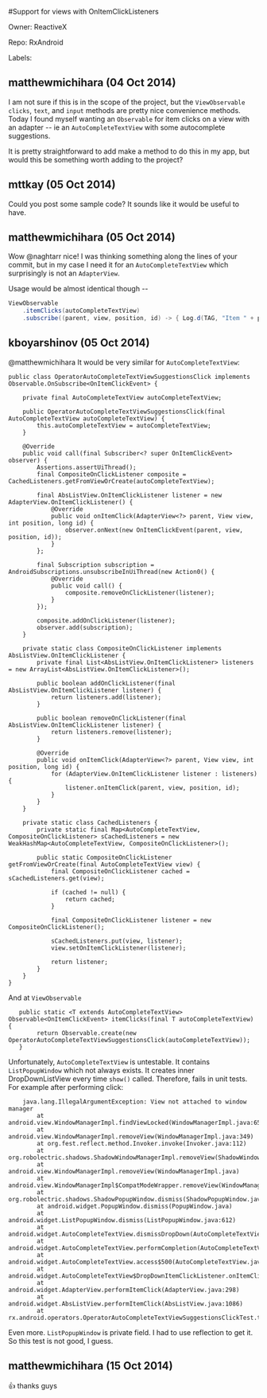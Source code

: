 #Support for views with OnItemClickListeners

Owner: ReactiveX

Repo: RxAndroid

Labels: 

## matthewmichihara (04 Oct 2014)

I am not sure if this is in the scope of the project, but the `ViewObservable` `clicks`, `text`, and `input` methods are pretty nice convenience methods. Today I found myself wanting an `Observable` for item clicks on a view with an adapter -- ie an `AutoCompleteTextView` with some autocomplete suggestions.

It is pretty straightforward to add make a method to do this in my app, but would this be something worth adding to the project?


## mttkay (05 Oct 2014)

Could you post some sample code? It sounds like it would be useful to have.


## matthewmichihara (05 Oct 2014)

Wow @naghtarr nice! I was thinking something along the lines of your commit, but in my case I need it for an `AutoCompleteTextView` which surprisingly is not an `AdapterView`. 

Usage would be almost identical though --

``` java
ViewObservable
    .itemClicks(autoCompleteTextView)
    .subscribe((parent, view, position, id) -> { Log.d(TAG, "Item " + position + " clicked"); });
```


## kboyarshinov (05 Oct 2014)

@matthewmichihara It would be very similar for `AutoCompleteTextView`:

```
public class OperatorAutoCompleteTextViewSuggestionsClick implements Observable.OnSubscribe<OnItemClickEvent> {

    private final AutoCompleteTextView autoCompleteTextView;

    public OperatorAutoCompleteTextViewSuggestionsClick(final AutoCompleteTextView autoCompleteTextView) {
        this.autoCompleteTextView = autoCompleteTextView;
    }

    @Override
    public void call(final Subscriber<? super OnItemClickEvent> observer) {
        Assertions.assertUiThread();
        final CompositeOnClickListener composite = CachedListeners.getFromViewOrCreate(autoCompleteTextView);

        final AbsListView.OnItemClickListener listener = new AdapterView.OnItemClickListener() {
            @Override
            public void onItemClick(AdapterView<?> parent, View view, int position, long id) {
                observer.onNext(new OnItemClickEvent(parent, view, position, id));
            }
        };

        final Subscription subscription = AndroidSubscriptions.unsubscribeInUiThread(new Action0() {
            @Override
            public void call() {
                composite.removeOnClickListener(listener);
            }
        });

        composite.addOnClickListener(listener);
        observer.add(subscription);
    }

    private static class CompositeOnClickListener implements AbsListView.OnItemClickListener {
        private final List<AbsListView.OnItemClickListener> listeners = new ArrayList<AbsListView.OnItemClickListener>();

        public boolean addOnClickListener(final AbsListView.OnItemClickListener listener) {
            return listeners.add(listener);
        }

        public boolean removeOnClickListener(final AbsListView.OnItemClickListener listener) {
            return listeners.remove(listener);
        }

        @Override
        public void onItemClick(AdapterView<?> parent, View view, int position, long id) {
            for (AdapterView.OnItemClickListener listener : listeners) {
                listener.onItemClick(parent, view, position, id);
            }
        }
    }

    private static class CachedListeners {
        private static final Map<AutoCompleteTextView, CompositeOnClickListener> sCachedListeners = new WeakHashMap<AutoCompleteTextView, CompositeOnClickListener>();

        public static CompositeOnClickListener getFromViewOrCreate(final AutoCompleteTextView view) {
            final CompositeOnClickListener cached = sCachedListeners.get(view);

            if (cached != null) {
                return cached;
            }

            final CompositeOnClickListener listener = new CompositeOnClickListener();

            sCachedListeners.put(view, listener);
            view.setOnItemClickListener(listener);

            return listener;
        }
    }
}
```

And at `ViewObservable`

```
   public static <T extends AutoCompleteTextView> Observable<OnItemClickEvent> itemClicks(final T autoCompleteTextView) {
        return Observable.create(new OperatorAutoCompleteTextViewSuggestionsClick(autoCompleteTextView));
   }
```

Unfortunately, `AutoCompleteTextView` is untestable. It contains `ListPopupWindow` which not always exists. It creates inner DropDownListView every time `show()` called. Therefore, fails in unit tests. For example after performing click:

```
    java.lang.IllegalArgumentException: View not attached to window manager
        at android.view.WindowManagerImpl.findViewLocked(WindowManagerImpl.java:653)
        at android.view.WindowManagerImpl.removeView(WindowManagerImpl.java:349)
        at org.fest.reflect.method.Invoker.invoke(Invoker.java:112)
        at org.robolectric.shadows.ShadowWindowManagerImpl.removeView(ShadowWindowManagerImpl.java:33)
        at android.view.WindowManagerImpl.removeView(WindowManagerImpl.java)
        at android.view.WindowManagerImpl$CompatModeWrapper.removeView(WindowManagerImpl.java:160)
        at org.robolectric.shadows.ShadowPopupWindow.dismiss(ShadowPopupWindow.java:118)
        at android.widget.PopupWindow.dismiss(PopupWindow.java)
        at android.widget.ListPopupWindow.dismiss(ListPopupWindow.java:612)
        at android.widget.AutoCompleteTextView.dismissDropDown(AutoCompleteTextView.java:1018)
        at android.widget.AutoCompleteTextView.performCompletion(AutoCompleteTextView.java:890)
        at android.widget.AutoCompleteTextView.access$500(AutoCompleteTextView.java:91)
        at android.widget.AutoCompleteTextView$DropDownItemClickListener.onItemClick(AutoCompleteTextView.java:1177)
        at android.widget.AdapterView.performItemClick(AdapterView.java:298)
        at android.widget.AbsListView.performItemClick(AbsListView.java:1086)
        at rx.android.operators.OperatorAutoCompleteTextViewSuggestionsClickTest.testAutoCompleteSuggestions(OperatorAutoCompleteTextViewSuggestionsClickTest.java:95)
```

Even more. `ListPopupWindow` is private field. I had to use reflection to get it. So this test is not good, I guess.


## matthewmichihara (15 Oct 2014)

:+1: thanks guys


